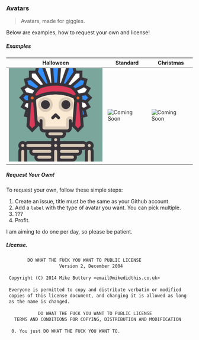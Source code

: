 ### Avatars

> Avatars, made for giggles.

Below are examples, how to request your own and license!

##### Examples
 
| Halloween  | Standard | Christmas |
| ------------- | ------------- | ------------- |
![rlemon](/rlemon/halloween.png?raw=true) | ![Coming Soon](http://i.imgur.com/dI64dcE.png) | ![Coming Soon](http://i.imgur.com/dI64dcE.png)


##### Request Your Own!

To request your own, follow these simple steps:

1. Create an issue, title must be the same as your Github account.
2. Add a `label` with the type of avatar you want. You can pick multiple.
3. ???
4. Profit.

I am aiming to do one per day, so please be patient. 

##### License.

```
        DO WHAT THE FUCK YOU WANT TO PUBLIC LICENSE 
                    Version 2, December 2004 

 Copyright (C) 2014 Mike Buttery <email@mikedidthis.co.uk> 

 Everyone is permitted to copy and distribute verbatim or modified 
 copies of this license document, and changing it is allowed as long 
 as the name is changed. 

            DO WHAT THE FUCK YOU WANT TO PUBLIC LICENSE 
   TERMS AND CONDITIONS FOR COPYING, DISTRIBUTION AND MODIFICATION 

  0. You just DO WHAT THE FUCK YOU WANT TO.
 ```


